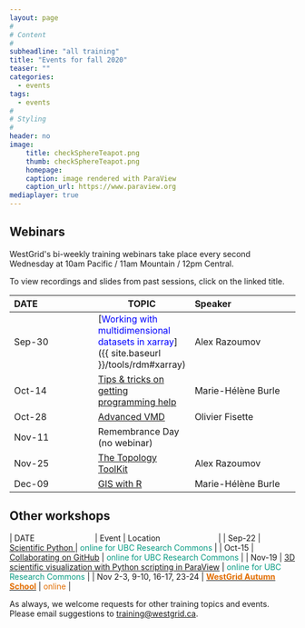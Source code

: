 ```yaml
---
layout: page
#
# Content
#
subheadline: "all training"
title: "Events for fall 2020"
teaser: ""
categories:
  - events
tags:
  - events
#
# Styling
#
header: no
image:
    title: checkSphereTeapot.png
    thumb: checkSphereTeapot.png
    homepage:
    caption: image rendered with ParaView
    caption_url: https://www.paraview.org
mediaplayer: true
---
```


<!-- For more information on each session, or to register, click on the links below. -->

<!-- ========================================================================================== -->

## Webinars

WestGrid's bi-weekly training webinars take place every second Wednesday at 10am Pacific / 11am Mountain / 12pm Central.

To view recordings and slides from past sessions, click on the linked title.

| DATE&nbsp;&nbsp;&nbsp;&nbsp;&nbsp;&nbsp;&nbsp;&nbsp;&nbsp;&nbsp;&nbsp;&nbsp;&nbsp;&nbsp;&nbsp;&nbsp;&nbsp;&nbsp;&nbsp;&nbsp;&nbsp; | TOPIC | Speaker&nbsp;&nbsp;&nbsp;&nbsp;&nbsp;&nbsp;&nbsp;&nbsp;&nbsp;&nbsp;&nbsp;&nbsp;&nbsp;&nbsp;&nbsp;&nbsp;&nbsp;&nbsp;&nbsp;&nbsp;&nbsp;&nbsp;&nbsp;&nbsp;&nbsp;&nbsp;&nbsp; |
| ------------- | --------------- | ----------------- |
| Sep-30 | [<span style="color:blue">Working with multidimensional datasets in xarray</span>]({{ site.baseurl }}/tools/rdm#xarray) | Alex Razoumov |
| Oct-14 | [Tips & tricks on getting programming help](https://www.eventbrite.ca/e/westgrid-webinar-tips-tricks-on-getting-programming-help-registration-119224859765) | Marie-Hélène Burle |
| Oct-28 | [Advanced VMD](https://www.eventbrite.ca/e/westgrid-webinar-advanced-vmd-registration-119220334229) | Olivier Fisette | <!-- should mention Dmitri’s webinar in the abstract -->
| Nov-11 | Remembrance Day (no webinar) | |
| Nov-25 | [The Topology ToolKit](https://www.eventbrite.ca/e/westgrid-webinar-the-topology-toolkit-registration-119222516757) | Alex Razoumov |
| Dec-09 | [GIS with R](https://www.eventbrite.ca/e/westgrid-webinar-tips-tricks-on-getting-programming-help-registration-120302699613) | Marie-Hélène Burle |

<!-- Jan-15[^1] -->
<!-- [^1]: Note the off-cycle week. -->


<!-- ========================================================================================== -->

## Other workshops

| DATE&nbsp;&nbsp;&nbsp;&nbsp;&nbsp;&nbsp;&nbsp;&nbsp;&nbsp;&nbsp;&nbsp;&nbsp;&nbsp;&nbsp;&nbsp;&nbsp;&nbsp;&nbsp;&nbsp;&nbsp;&nbsp;&nbsp;&nbsp;&nbsp;&nbsp;&nbsp; | Event | Location&nbsp;&nbsp;&nbsp;&nbsp;&nbsp;&nbsp;&nbsp;&nbsp;&nbsp;&nbsp;&nbsp;&nbsp;&nbsp;&nbsp;&nbsp;&nbsp;&nbsp;&nbsp;&nbsp;&nbsp;&nbsp;&nbsp;&nbsp;&nbsp;&nbsp; |
| Sep-22 | [Scientific Python ](https://libcal.library.ubc.ca/calendar/vancouver/westgrid-scientific-Python) | <span style="color:#049A80">online for UBC Research Commons</span> |
| Oct-15 | [Collaborating on GitHub](https://libcal.library.ubc.ca/event/3579975) | <span style="color:#049A80">online for UBC Research Commons</span> |
| Nov-19 | [3D scientific visualization with Python scripting in ParaView](https://libcal.library.ubc.ca/event/3578757) | <span style="color:#049A80">online for UBC Research Commons</span> |
| Nov 2-3, 9-10, 16-17, 23-24 | [<span style="color:#E26D00"><b>WestGrid Autumn School</b></span>](https://www.eventbrite.ca/e/westgrid-research-computing-autumn-school-2020-online-tickets-123963489133) | <span style="color:#E26D00">online</span> |

<!-- November[^1] -->
<!-- [^1]: Exact dates TBA. -->



<!-- You might also find useful the following workshops taught by our partner Advanced Research Computing -->
<!-- (ARC) teams at the WestGrid member institutions: -->
<!-- * [Hands-on introduction to HPC](https://wiki.usask.ca/x/OgExY) at USask -->
<!-- * [Research Computing Bootcamps](https://ist.ualberta.ca/blog/events/research-computing-bootcamps-are-back) at UofA -->

<!-- ========================================================================================== -->

As always, we welcome requests for other training topics and events. Please email suggestions to training@westgrid.ca.
